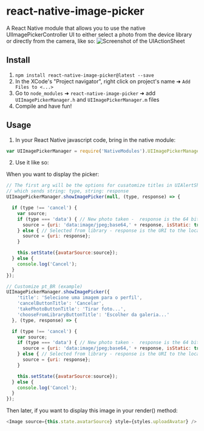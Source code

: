 # react-native-image-picker
A React Native module that allows you to use the native UIImagePickerController UI to either select a photo from the device library or directly from the camera, like so:
![Screenshot of the UIActionSheet](https://github.com/marcshilling/react-native-image-picker/blob/master/AlertSheetImage.jpg)

## Install
1. `npm install react-native-image-picker@latest --save`
2. In the XCode's "Project navigator", right click on project's name ➜ `Add Files to <...>`
3. Go to `node_modules` ➜ `react-native-image-picker` ➜ add `UIImagePickerManager.h` and `UIImagePickerManager.m` files
4. Compile and have fun!

## Usage
1. In your React Native javascript code, bring in the native module:

  ```javascript
var UIImagePickerManager = require('NativeModules').UIImagePickerManager;
  ```
2. Use it like so:

  When you want to display the picker:
  ```javascript
  // The first arg will be the options for cusatomize titles in UIAlertSheet, the second is your callback
  // which sends string: type, string: response
  UIImagePickerManager.showImagePicker(null, (type, response) => {

    if (type !== 'cancel') {
      var source;
      if (type === 'data') { // New photo taken -  response is the 64 bit encoded image data string
        source = {uri: 'data:image/jpeg;base64,' + response, isStatic: true};
      } else { // Selected from library - response is the URI to the local file asset
        source = {uri: response};
      }

      this.setState({avatarSource:source});
    } else {
      console.log('Cancel');
    }
  });

  // Customize pt_BR (example)
  UIImagePickerManager.showImagePicker({
      'title': 'Selecione uma imagem para o perfil',
      'cancelButtonTitle': 'Cancelar',
      'takePhotoButtonTitle': 'Tirar foto...',
      'chooseFromLibraryButtonTitle': 'Escolher da galeria...'
    }, (type, response) => {

    if (type !== 'cancel') {
      var source;
      if (type === 'data') { // New photo taken -  response is the 64 bit encoded image data string
        source = {uri: 'data:image/jpeg;base64,' + response, isStatic: true};
      } else { // Selected from library - response is the URI to the local file asset
        source = {uri: response};
      }

      this.setState({avatarSource:source});
    } else {
      console.log('Cancel');
    }
  });
  ```
  Then later, if you want to display this image in your render() method:
  ```javascript
  <Image source={this.state.avatarSource} style={styles.uploadAvatar} />
  ```

